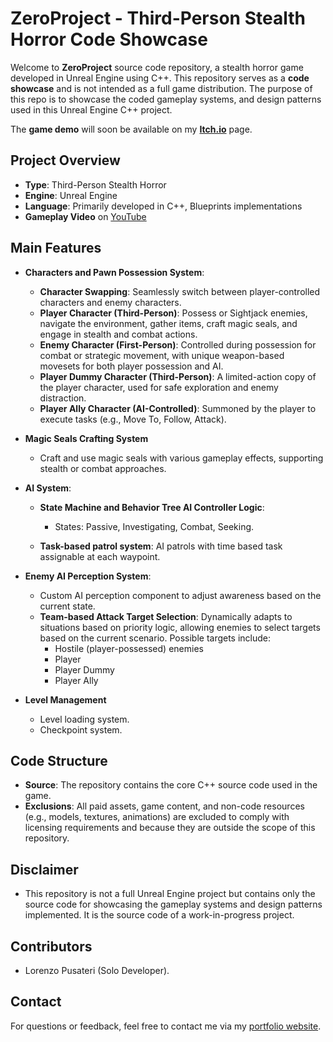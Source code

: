 # ZeroProject - Third-Person Stealth Horror Code Showcase

Welcome to **ZeroProject** source code repository, a stealth horror game developed in Unreal Engine using C++. This repository serves as a **code showcase** and is not intended as a full game distribution. The purpose of this repo is to showcase the coded gameplay systems, and design patterns used in this Unreal Engine C++ project. 

The **game demo** will soon be available on my **[Itch.io](https://loreark.itch.io/)** page.

## Project Overview
- **Type**: Third-Person Stealth Horror
- **Engine**: Unreal Engine
- **Language**: Primarily developed in C++, Blueprints implementations
- **Gameplay Video** on [YouTube](https://youtu.be/oXDVul_-RPY)

## Main Features
- **Characters and Pawn Possession System**:
  - **Character Swapping**: Seamlessly switch between player-controlled characters and enemy characters.
  - **Player Character (Third-Person)**: Possess or Sightjack enemies, navigate the environment, gather items, craft magic seals, and engage in stealth and combat actions.
  - **Enemy Character (First-Person)**: Controlled during possession for combat or strategic movement, with unique weapon-based movesets for both player possession and AI.
  - **Player Dummy Character (Third-Person)**: A limited-action copy of the player character, used for safe exploration and enemy distraction.
  - **Player Ally Character (AI-Controlled)**: Summoned by the player to execute tasks (e.g., Move To, Follow, Attack).
    
- **Magic Seals Crafting System**
  - Craft and use magic seals with various gameplay effects, supporting stealth or combat approaches.

- **AI System**:
  - **State Machine and Behavior Tree AI Controller Logic**:
    - States: Passive, Investigating, Combat, Seeking.

  - **Task-based patrol system**: AI patrols with time based task assignable at each waypoint.

- **Enemy AI Perception System**:
  - Custom AI perception component to adjust awareness based on the current state.
  - **Team-based Attack Target Selection**: Dynamically adapts to situations based on priority logic, allowing enemies to select targets based on the current scenario. Possible targets include:
      - Hostile (player-possessed) enemies
      - Player
      - Player Dummy
      - Player Ally 

- **Level Management**
  - Level loading system.
  - Checkpoint system.

## Code Structure
- **Source**: The repository contains the core C++ source code used in the game.
- **Exclusions**: All paid assets, game content, and non-code resources (e.g., models, textures, animations) are excluded to comply with licensing requirements and because they are outside the scope of this repository.

## Disclaimer
- This repository is not a full Unreal Engine project but contains only the source code for showcasing the gameplay systems and design patterns implemented. It is the source code of a work-in-progress project.

## Contributors
 - Lorenzo Pusateri (Solo Developer).

## Contact
For questions or feedback, feel free to contact me via my [portfolio website](https://lorenzopusateri.wordpress.com//).
